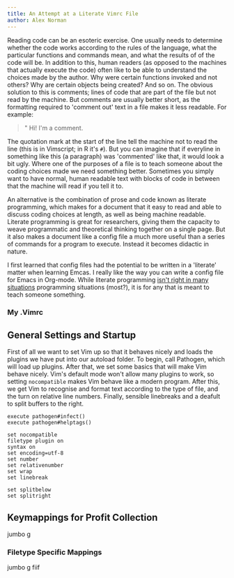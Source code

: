 ```yaml
---
title: An Attempt at a Literate Vimrc File
author: Alex Norman
---
```


Reading code can be an esoteric exercise. One usually needs to determine whether the code works according to the rules of the language, what the particular functions and commands mean, and what the results of of the code will be. In addition to this, human readers (as opposed to the machines that actually execute the code) often like to be able to understand the choices made by the author. Why were certain functions invoked and not others? Why are certain objects being created? And so on. The obvious solution to this is comments; lines of code that are part of the file but not read by the machine. But comments are usually better short, as the formatting required to 'comment out' text in a file makes it less readable. For example:

> " Hi! I'm a comment.

The quotation mark at the start of the line tell the machine not to read the line (this is in Vimscript; in R it's `#`). But you can imagine that if everyline in something like this (a paragraph) was 'commented' like that, it would look a bit ugly. Where one of the purposes of a file is to teach someone about the coding choices made we need something better. Sometimes you simply want to have normal, human readable text with blocks of code in between that the machine will read if you tell it to.

An alternative is the combination of prose and code known as literate programming, which makes for a document that it easy to read and able to discuss coding choices at length, as well as being machine readable. Literate programming is great for researchers, giving them the capacity to weave programmatic and theoretical thinking together on a single page. But it also makes a document like a config file a much more useful than a series of commands for a program to execute. Instead it becomes didactic in nature.

I first learned that config files had the potential to be written in a 'literate' matter when learning Emcas. I really like the way you can write a config file for Emacs in Org-mode. While literate programming [isn't right in many situations](https://harryrschwartz.com/2016/05/19/when-is-literate-programming-appropriate.html) programming situations (most?), it is for any that is meant to teach someone something.

### My .Vimrc


## General Settings and Startup

First of all we want to set Vim up so that it behaves nicely and loads the plugins we have put into our autoload folder. To begin, call Pathogen, which will load up plugins. After that, we set some basics that will make Vim behave nicely. Vim's default mode won't allow many plugins to work, so setting `nocompatible` makes Vim behave like a modern program. After this, we get Vim to recognise and format text according to the type of file, and the turn on relative line numbers. Finally, sensible linebreaks and a deafult to split buffers to the right.

```vim
execute pathogen#infect()
execute pathogen#helptags()

set nocompatible
filetype plugin on
syntax on
set encoding=utf-8
set number
set relativenumber
set wrap
set linebreak

set splitbelow
set splitright
```

## Keymappings for Profit Collection

jumbo g

### Filetype Specific Mappings

jumbo g fiif
